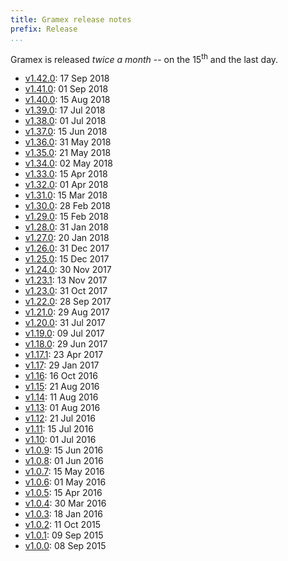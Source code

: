 ```yaml
---
title: Gramex release notes
prefix: Release
...
```


Gramex is released *twice a month* -- on the 15<sup>th</sup> and the last day.

- [v1.42.0](1.42/): 17 Sep 2018
- [v1.41.0](1.41/): 01 Sep 2018
- [v1.40.0](1.40/): 15 Aug 2018
- [v1.39.0](1.39/): 17 Jul 2018
- [v1.38.0](1.38/): 01 Jul 2018
- [v1.37.0](1.37/): 15 Jun 2018
- [v1.36.0](1.36/): 31 May 2018
- [v1.35.0](1.35/): 21 May 2018
- [v1.34.0](1.34/): 02 May 2018
- [v1.33.0](1.33/): 15 Apr 2018
- [v1.32.0](1.32/): 01 Apr 2018
- [v1.31.0](1.31/): 15 Mar 2018
- [v1.30.0](1.30/): 28 Feb 2018
- [v1.29.0](old#v1290-2018-02-15): 15 Feb 2018
- [v1.28.0](old#v1280-2018-01-31): 31 Jan 2018
- [v1.27.0](old#v1270-2018-01-20): 20 Jan 2018
- [v1.26.0](old#v1260-2017-12-31): 31 Dec 2017
- [v1.25.0](old#v1250-2017-12-15): 15 Dec 2017
- [v1.24.0](old#v1240-2017-11-30): 30 Nov 2017
- [v1.23.1](old#v1231-2017-11-13): 13 Nov 2017
- [v1.23.0](old#v1230-2017-10-31): 31 Oct 2017
- [v1.22.0](old#v1220-2017-09-28): 28 Sep 2017
- [v1.21.0](old#v1210-2017-08-29): 29 Aug 2017
- [v1.20.0](old#v1200-2017-07-31): 31 Jul 2017
- [v1.19.0](old#v1190-2017-07-09): 09 Jul 2017
- [v1.18.0](old#v1180-2017-06-29): 29 Jun 2017
- [v1.17.1](old#v1171-2017-04-23): 23 Apr 2017
- [v1.17](old#v117-2017-01-29): 29 Jan 2017
- [v1.16](old#v116-2016-10-16): 16 Oct 2016
- [v1.15](old#v115-2016-08-21): 21 Aug 2016
- [v1.14](old#v114-2016-08-11): 11 Aug 2016
- [v1.13](old#v113-2016-08-01): 01 Aug 2016
- [v1.12](old#v112-2016-07-21): 21 Jul 2016
- [v1.11](old#v111-2016-07-15): 15 Jul 2016
- [v1.10](old#v110-2016-07-01): 01 Jul 2016
- [v1.0.9](old#v109-2016-06-15): 15 Jun 2016
- [v1.0.8](old#v108-2016-06-01): 01 Jun 2016
- [v1.0.7](old#v107-2016-05-15): 15 May 2016
- [v1.0.6](old#v106-2016-05-01): 01 May 2016
- [v1.0.5](old#v105-2016-04-15): 15 Apr 2016
- [v1.0.4](old#v104-2016-03-30): 30 Mar 2016
- [v1.0.3](old#v103-2016-01-18): 18 Jan 2016
- [v1.0.2](old#v102-2015-10-11): 11 Oct 2015
- [v1.0.1](old#v101-2015-09-09): 09 Sep 2015
- [v1.0.0](old#v100-2015-09-08): 08 Sep 2015
